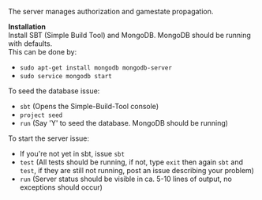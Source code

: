 The server manages authorization and gamestate propagation.

**Installation**  
Install SBT (Simple Build Tool) and MongoDB. MongoDB should be running with defaults.  
This can be done by:
- `sudo apt-get install mongodb mongodb-server`
- `sudo service mongodb start`

To seed the database issue:
- `sbt` (Opens the Simple-Build-Tool console)
- `project seed`
- `run` (Say 'Y' to seed the database. MongoDB should be running)

To start the server issue:
- If you're not yet in sbt, issue `sbt`
- `test` (All tests should be running, if not, type `exit` then again `sbt` and `test`, if they are still not running, post an issue describing your problem)
- `run` (Server status should be visible in ca. 5-10 lines of output, no exceptions should occur)
